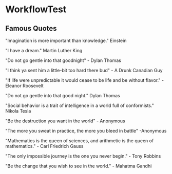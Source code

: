 # WorkflowTest

## Famous Quotes

"Imagination is more important than knowledge." Einstein

"I have a dream." Martin Luther King

"Do not go gentle into that goodnight" - Dylan Thomas

"I think ya sent him a little-bit too hard there bud" - A Drunk Canadian Guy

"If life were unpredictable it would cease to be life and be without flavor." -Eleanor Roosevelt

"Do not go gentle into that good night." Dylan Thomas

"Social behavior is a trait of intelligence in a world full of conformists." Nikola Tesla

"Be the destruction you want in the world" - Anonymous

"The more you sweat in practice, the more you bleed in battle" -Anonymous

"Mathematics is the queen of sciences, and arithmetic is the queen of mathematics." - Carl Friedrich Gauss

"The only impossible journey is the one you never begin." - Tony Robbins

"Be the change that you wish to see in the world." - Mahatma Gandhi